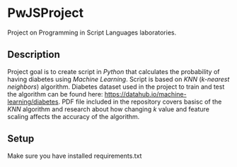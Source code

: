 # PwJSProject
Project on Programming in Script Languages laboratories.

## Description
Project goal is to create script in _Python_ that calculates the probability of having diabetes using _Machine Learning_.
Script is based on _KNN_ (_k-nearest neighbors_) algorithm.
Diabetes dataset used in the project to train and test the algorithm can be found here: https://datahub.io/machine-learning/diabetes.
PDF file included in the repository covers basisc of the _KNN_ algorithm and research about how changing _k_ value and feature scaling affects the accuracy of the algorithm.

## Setup
Make sure you have installed requirements.txt
